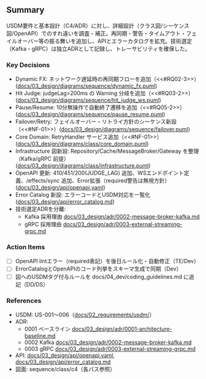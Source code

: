 ## Summary

USDM要件と基本設計（C4/ADR）に対し、詳細設計（クラス図/シーケンス図/OpenAPI）でのすれ違いを調査・補正。再同期・警告・タイムアウト・フェイルオーバー等の振る舞いを追加し、APIとエラーカタログを拡充。技術選定（Kafka・gRPC）は独立ADRとして記録し、トレーサビリティを確保した。

### Key Decisions

- Dynamic FX: ネットワーク遅延時の再同期フローを追加（<<#RQ02-3>>）([docs/03_design/diagrams/sequence/dynamic_fx.puml](docs/03_design/diagrams/sequence/dynamic_fx.puml))
- Hit Judge: judgeLag>200ms の Warning 分岐を追加（<<#RQ03-2>>）([docs/03_design/diagrams/sequence/hit_judge_ws.puml](docs/03_design/diagrams/sequence/hit_judge_ws.puml))
- Pause/Resume: 10分無操作で自動終了遷移を追加（<<#RQ05-2>>）([docs/03_design/diagrams/sequence/pause_resume.puml](docs/03_design/diagrams/sequence/pause_resume.puml))
- Failover/Retry: フェイルオーバー・リトライ方針のシーケンス新設（<<#NF-01>>）([docs/03_design/diagrams/sequence/failover.puml](docs/03_design/diagrams/sequence/failover.puml))
- Core Domain: RetryHandler サービス追加（<<#NF-01>>）([docs/03_design/diagrams/class/core_domain.puml](docs/03_design/diagrams/class/core_domain.puml))
- Infrastructure 図新設: Repository/Cache/MessageBroker/Gateway を整理（Kafka/gRPC 前提）([docs/03_design/diagrams/class/infrastructure.puml](docs/03_design/diagrams/class/infrastructure.puml))
- OpenAPI 更新: 410/451/200(JUDGE_LAG) 追加、WSエンドポイント定義、/effects/sync 追加、Error拡張（required警告は無視方針）([docs/03_design/api/openapi.yaml](docs/03_design/api/openapi.yaml))
- Error Catalog 新設: エラーコードとUSDM対応を一覧化([docs/03_design/api/error_catalog.md](docs/03_design/api/error_catalog.md))
- 技術選定ADRを分離:
  - Kafka 採用理由 [docs/03_design/adr/0002-message-broker-kafka.md](docs/03_design/adr/0002-message-broker-kafka.md)
  - gRPC 採用理由 [docs/03_design/adr/0003-external-streaming-grpc.md](docs/03_design/adr/0003-external-streaming-grpc.md)

### Action Items

- [ ] OpenAPI lintエラー（required表記）を後日ルール化・自動修正（TE/Dev）
- [ ] ErrorCatalogとOpenAPIのコード列挙をスキーマ生成で同期（Dev）
- [ ] 図へのUSDMタグ付与ルールを docs/04_dev/coding_guidelines.md に追記（DD/DS）

### References

- USDM: US-001〜006（[docs/02_requirements/usdm/](docs/02_requirements/usdm/)）
- ADR:
  - 0001 ベースライン [docs/03_design/adr/0001-architecture-baseline.md](docs/03_design/adr/0001-architecture-baseline.md)
  - 0002 Kafka [docs/03_design/adr/0002-message-broker-kafka.md](docs/03_design/adr/0002-message-broker-kafka.md)
  - 0003 gRPC [docs/03_design/adr/0003-external-streaming-grpc.md](docs/03_design/adr/0003-external-streaming-grpc.md)
- API: [docs/03_design/api/openapi.yaml](docs/03_design/api/openapi.yaml), [docs/03_design/api/error_catalog.md](docs/03_design/api/error_catalog.md)
- 図面: sequence/class/c4（各パス参照）
